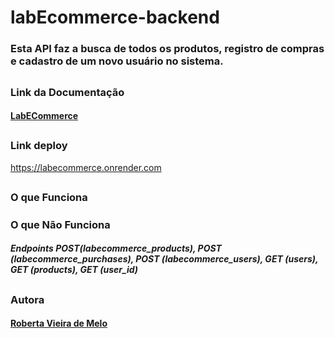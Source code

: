 # labEcommerce-backend

### Esta API faz a busca de todos os produtos, registro de compras e cadastro de um novo usuário no sistema.

##

### Link da Documentação

#### [LabECommerce](https://documenter.getpostman.com/view/22349146/2s8Yt1spp3)

##

### Link deploy
https://labecommerce.onrender.com
##
### O que Funciona 

##### 

### O que Não Funciona

##### Endpoints  POST(labecommerce_products), POST (labecommerce_purchases), POST (labecommerce_users), GET (users),  GET (products),  GET (user_id) 

##
### Autora 

#### [Roberta Vieira de Melo](https://github.com/VieiraMeloRoberta)


